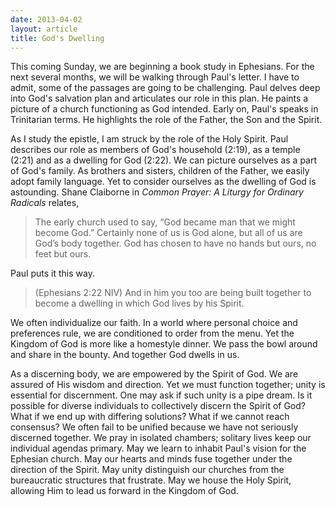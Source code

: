 ```yaml
---
date: 2013-04-02
layout: article
title: God's Dwelling
---
```


This coming Sunday, we are beginning a book study in Ephesians. For the next several months, we will be walking through Paul's letter. I have to admit, some of the passages are going to be challenging. Paul delves deep into God's salvation plan and articulates our role in this plan. He paints  a picture of a church functioning as God intended. Early on, Paul's speaks in Trinitarian terms. He highlights the role of the Father, the Son and the Spirit. 

As I study the epistle, I am struck by the role of the Holy Spirit. Paul describes our role as members of God's household (2:19), as a temple (2:21) and as a dwelling for God (2:22). We can picture ourselves as a part of God's family. As brothers and sisters, children of the Father, we easily adopt family language. Yet to consider ourselves as the dwelling of God is astounding. Shane Claiborne in *Common Prayer: A Liturgy for Ordinary Radicals* relates,

>The early church used to say, “God became man that we might become God.” Certainly none of us is God alone, but all of us are God’s body together. God has chosen to have no hands but ours, no feet but ours.

Paul puts it this way.

>(Ephesians 2:22 NIV) And in him you too are being built together to become a dwelling in which God lives by his Spirit.

We often individualize our faith. In a world where personal choice and preferences rule, we are conditioned to order from the menu. Yet the Kingdom of God is more like a homestyle dinner. We pass the bowl around and share in the bounty. And together God dwells in us. 

As a discerning body, we are empowered by the Spirit of God. We are assured of His wisdom and direction. Yet we must function together; unity is essential for discernment. One may ask if such unity is a pipe dream. Is it possible for diverse individuals to collectively discern the Spirit of God? What if we end up with differing solutions? What if we cannot reach consensus? We often fail to be unified because we have not seriously discerned together. We pray in isolated chambers; solitary lives keep our individual agendas primary. May we learn to inhabit Paul's vision for the Ephesian church. May our hearts and minds fuse together under the direction of the Spirit. May unity distinguish our churches from the bureaucratic structures that frustrate. May we house the Holy Spirit, allowing Him to lead us forward in the Kingdom of God.

